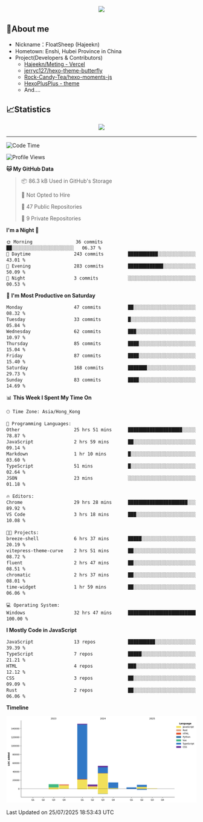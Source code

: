 <p align="center">
   <a href="https://git.io/typing-svg"><img src="https://readme-typing-svg.demolab.com?font=Fira+Code&pause=1000&color=F7DD11&center=true&vCenter=true&width=435&lines=Floating+in+the+clouds~;I'm+glad+to+meet+you+again" /></a>
</p>

## 🥱About me

- Nickname：FloatSheep (Hajeekn)
- Hometown: Enshi, Hubei Province in China
- Project(Developers & Contributors)
   - [Hajeekn/Meting - Vercel](https://github.com/hajeekn/vercel-meting)
   - [jerryc127/hexo-theme-butterfly](https://github.com/jerryc127/hexo-theme-butterfly)
   - [Rock-Candy-Tea/hexo-moments-js](https://github.com/Rock-Candy-Tea/hexo-moments-js)
   - [HexoPlusPlus - theme](https://github.com/HexoPlusPlus/HexoPlusPlus)
   - And....


## 📈Statistics

<div align="center">
<img src="https://github-readme-stats-git-masterrstaa-rickstaa.vercel.app/api?username=FloatSheep" />
</div>

---

<!--START_SECTION:waka-->
![Code Time](http://img.shields.io/badge/Code%20Time-467%20hrs%203%20mins-blue)

![Profile Views](http://img.shields.io/badge/Profile%20Views-0-blue)

**🐱 My GitHub Data** 

> 📦 86.3 kB Used in GitHub's Storage 
 > 
> 🚫 Not Opted to Hire
 > 
> 📜 47 Public Repositories 
 > 
> 🔑 9 Private Repositories 
 > 
**I'm a Night 🦉** 

```text
🌞 Morning                36 commits          ██░░░░░░░░░░░░░░░░░░░░░░░   06.37 % 
🌆 Daytime                243 commits         ███████████░░░░░░░░░░░░░░   43.01 % 
🌃 Evening                283 commits         █████████████░░░░░░░░░░░░   50.09 % 
🌙 Night                  3 commits           ░░░░░░░░░░░░░░░░░░░░░░░░░   00.53 % 
```
📅 **I'm Most Productive on Saturday** 

```text
Monday                   47 commits          ██░░░░░░░░░░░░░░░░░░░░░░░   08.32 % 
Tuesday                  33 commits          █░░░░░░░░░░░░░░░░░░░░░░░░   05.84 % 
Wednesday                62 commits          ███░░░░░░░░░░░░░░░░░░░░░░   10.97 % 
Thursday                 85 commits          ████░░░░░░░░░░░░░░░░░░░░░   15.04 % 
Friday                   87 commits          ████░░░░░░░░░░░░░░░░░░░░░   15.40 % 
Saturday                 168 commits         ███████░░░░░░░░░░░░░░░░░░   29.73 % 
Sunday                   83 commits          ████░░░░░░░░░░░░░░░░░░░░░   14.69 % 
```


📊 **This Week I Spent My Time On** 

```text
🕑︎ Time Zone: Asia/Hong_Kong

💬 Programming Languages: 
Other                    25 hrs 51 mins      ████████████████████░░░░░   78.87 % 
JavaScript               2 hrs 59 mins       ██░░░░░░░░░░░░░░░░░░░░░░░   09.14 % 
Markdown                 1 hr 10 mins        █░░░░░░░░░░░░░░░░░░░░░░░░   03.60 % 
TypeScript               51 mins             █░░░░░░░░░░░░░░░░░░░░░░░░   02.64 % 
JSON                     23 mins             ░░░░░░░░░░░░░░░░░░░░░░░░░   01.18 % 

🔥 Editors: 
Chrome                   29 hrs 28 mins      ██████████████████████░░░   89.92 % 
VS Code                  3 hrs 18 mins       ███░░░░░░░░░░░░░░░░░░░░░░   10.08 % 

🐱‍💻 Projects: 
breeze-shell             6 hrs 37 mins       █████░░░░░░░░░░░░░░░░░░░░   20.19 % 
vitepress-theme-curve    2 hrs 51 mins       ██░░░░░░░░░░░░░░░░░░░░░░░   08.72 % 
fluent                   2 hrs 47 mins       ██░░░░░░░░░░░░░░░░░░░░░░░   08.51 % 
chromatic                2 hrs 37 mins       ██░░░░░░░░░░░░░░░░░░░░░░░   08.01 % 
time-widget              1 hr 59 mins        ██░░░░░░░░░░░░░░░░░░░░░░░   06.06 % 

💻 Operating System: 
Windows                  32 hrs 47 mins      █████████████████████████   100.00 % 
```

**I Mostly Code in JavaScript** 

```text
JavaScript               13 repos            ██████████░░░░░░░░░░░░░░░   39.39 % 
TypeScript               7 repos             █████░░░░░░░░░░░░░░░░░░░░   21.21 % 
HTML                     4 repos             ███░░░░░░░░░░░░░░░░░░░░░░   12.12 % 
CSS                      3 repos             ██░░░░░░░░░░░░░░░░░░░░░░░   09.09 % 
Rust                     2 repos             ██░░░░░░░░░░░░░░░░░░░░░░░   06.06 % 
```



**Timeline**

![Lines of Code chart](https://raw.githubusercontent.com/FloatSheep/FloatSheep/main/assets/bar_graph.png)


 Last Updated on 25/07/2025 18:53:43 UTC
<!--END_SECTION:waka-->

